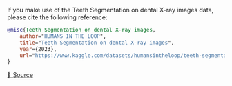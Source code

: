 If you make use of the Teeth Segmentation on dental X-ray images data, please cite the following reference:

```bibtex
@misc{Teeth Segmentation on dental X-ray images,
	author="HUMANS IN THE LOOP",
	title="Teeth Segmentation on dental X-ray images",
	year={2023},
	url="https://www.kaggle.com/datasets/humansintheloop/teeth-segmentation-on-dental-x-ray-images"
}
```

[🔗 Source](https://www.kaggle.com/datasets/humansintheloop/teeth-segmentation-on-dental-x-ray-images)
